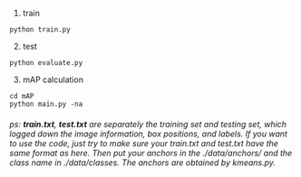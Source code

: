 1. train

```
python train.py
```
2. test
```
python evaluate.py
```
3. mAP calculation
```
cd mAP
python main.py -na
```

######    ps: **train.txt**, **test.txt** are separately the training set and testing set, which logged down the image information, box positions, and labels. If you want to use the code, just try to make sure your train.txt and test.txt have the same format as here. Then put your anchors in the ./data/anchors/ and the class name in ./data/classes. The anchors are obtained by kmeans.py. 